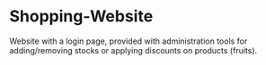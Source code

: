 # Shopping-Website
Website with a login page, provided with administration tools for adding/removing stocks or applying discounts on products (fruits).

